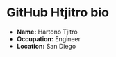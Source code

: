 # GitHub Htjitro bio

- **Name:** Hartono Tjitro
- **Occupation:** Engineer
- **Location:** San Diego
